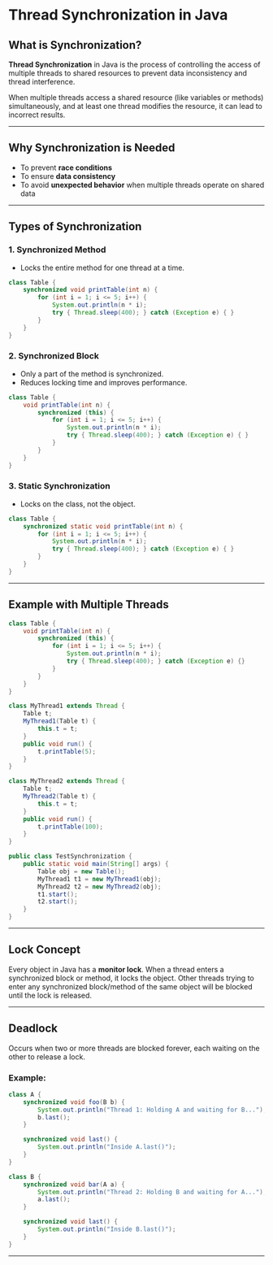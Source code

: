 # Thread Synchronization in Java

## What is Synchronization?

**Thread Synchronization** in Java is the process of controlling the access of multiple threads to shared resources to prevent data inconsistency and thread interference.

When multiple threads access a shared resource (like variables or methods) simultaneously, and at least one thread modifies the resource, it can lead to incorrect results.

---

## Why Synchronization is Needed

* To prevent **race conditions**
* To ensure **data consistency**
* To avoid **unexpected behavior** when multiple threads operate on shared data

---

## Types of Synchronization

### 1. **Synchronized Method**

* Locks the entire method for one thread at a time.

```java
class Table {
    synchronized void printTable(int n) {
        for (int i = 1; i <= 5; i++) {
            System.out.println(n * i);
            try { Thread.sleep(400); } catch (Exception e) { }
        }
    }
}
```

### 2. **Synchronized Block**

* Only a part of the method is synchronized.
* Reduces locking time and improves performance.

```java
class Table {
    void printTable(int n) {
        synchronized (this) {
            for (int i = 1; i <= 5; i++) {
                System.out.println(n * i);
                try { Thread.sleep(400); } catch (Exception e) { }
            }
        }
    }
}
```

### 3. **Static Synchronization**

* Locks on the class, not the object.

```java
class Table {
    synchronized static void printTable(int n) {
        for (int i = 1; i <= 5; i++) {
            System.out.println(n * i);
            try { Thread.sleep(400); } catch (Exception e) { }
        }
    }
}
```

---

## Example with Multiple Threads

```java
class Table {
    void printTable(int n) {
        synchronized (this) {
            for (int i = 1; i <= 5; i++) {
                System.out.println(n * i);
                try { Thread.sleep(400); } catch (Exception e) {}
            }
        }
    }
}

class MyThread1 extends Thread {
    Table t;
    MyThread1(Table t) {
        this.t = t;
    }
    public void run() {
        t.printTable(5);
    }
}

class MyThread2 extends Thread {
    Table t;
    MyThread2(Table t) {
        this.t = t;
    }
    public void run() {
        t.printTable(100);
    }
}

public class TestSynchronization {
    public static void main(String[] args) {
        Table obj = new Table();
        MyThread1 t1 = new MyThread1(obj);
        MyThread2 t2 = new MyThread2(obj);
        t1.start();
        t2.start();
    }
}
```

---

## Lock Concept

Every object in Java has a **monitor lock**. When a thread enters a synchronized block or method, it locks the object. Other threads trying to enter any synchronized block/method of the same object will be blocked until the lock is released.

---

## Deadlock

Occurs when two or more threads are blocked forever, each waiting on the other to release a lock.

### Example:

```java
class A {
    synchronized void foo(B b) {
        System.out.println("Thread 1: Holding A and waiting for B...");
        b.last();
    }

    synchronized void last() {
        System.out.println("Inside A.last()");
    }
}

class B {
    synchronized void bar(A a) {
        System.out.println("Thread 2: Holding B and waiting for A...");
        a.last();
    }

    synchronized void last() {
        System.out.println("Inside B.last()");
    }
}
```

---

